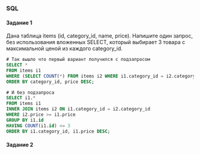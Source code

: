 ### SQL

#### Задание 1

Дана таблица ​items (​​id, category_id, name, price)​.
Напишите один запрос, без использования вложенных SELECT, который выбирает 3 товара с максимальной ценой из каждого category_id.

```sql
# Так вышло что первый вариант получился с подзапросом
SELECT *
FROM items i1
WHERE (SELECT COUNT(*) FROM items i2 WHERE i1.category_id = i2.category_id AND i2.price > i1.price) < 3
ORDER BY category_id, price DESC;

# И без подзапроса
SELECT i1.*
FROM items i1
INNER JOIN items i2 ON i1.category_id = i2.category_id
WHERE i2.price >= i1.price
GROUP BY i1.id
HAVING COUNT(i1.id) <= 3
ORDER BY i1.category_id, i1.price DESC;
```

#### Задание 2